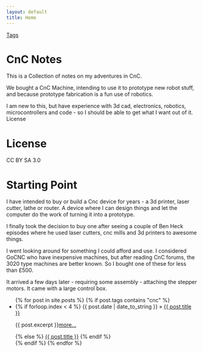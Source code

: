 ```yaml
---
layout: default
title: Home
---
```

[Tags](tags.html)

# CnC Notes

This is a Collection of notes on my adventures in CnC.

We bought a CnC Machine, intending to use it to prototype new robot stuff, and because prototype fabrication is a fun use of robotics.

I am new to this, but have experience with 3d cad, electronics, robotics, microcontrollers and code - so I should be able to get what I want out of it.
License

# License
CC BY SA 3.0

# Starting Point

I have intended to buy or build a Cnc device for years - a 3d printer, laser cutter, lathe or router. A device where I can design things and let the computer do the work of turning it into a prototype. 

I finally took the decision to buy one after seeing a couple of Ben Heck episodes where he used laser cutters, cnc mills and 3d printers to awesome things. 

I went looking around for something I could afford and use. I considered GoCNC who have inexpensive machines, but after reading CnC forums, the 3020 type machines are better known. So I bought one of these for less than £500.

It arrived a few days later - requiring some assembly - attaching the stepper motors. It came with a large control box.


<ul>
  {% for post in site.posts %}
    {% if post.tags contains "cnc" %}
        <li>
            {% if forloop.index < 4 %}
                <span>{{ post.date | date_to_string }}</span> &raquo; <a href="{{ BASE_PATH }}{{ post.url }}">{{ post.title }}</a><p class="clearfix">{{ post.excerpt }}<a href="{{ BASE_PATH }}{{ post.url }}">more...</a></p><p class="clearfix"></p>
            {% else %}
                  <a href="{{ site.baseurl }}{{ post.url }}">{{ post.title }}</a>
            {% endif %}
        </li>
    {% endif %}
  {% endfor %}
</ul>

